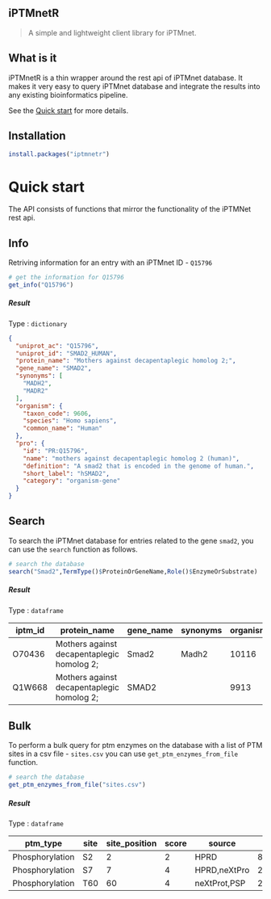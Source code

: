 ## iPTMnetR

> A simple and lightweight client library for iPTMnet.

## What is it

iPTMnetR is a thin wrapper around the rest api of iPTMnet database. It makes it very easy to query iPTMnet database and integrate the results into any existing bioinformatics pipeline.    

See the [Quick start](quickstart.md) for more details.

## Installation
``` R
install.packages("iptmnetr")
```

# Quick start

The API consists of functions that mirror the functionality of the iPTMNet rest api.

## Info
Retriving information for an entry with an iPTMnet ID - `Q15796`
``` r
# get the information for Q15796 
get_info("Q15796")
```

##### Result
Type : `dictionary`
``` json
{
  "uniprot_ac": "Q15796",
  "uniprot_id": "SMAD2_HUMAN",
  "protein_name": "Mothers against decapentaplegic homolog 2;",
  "gene_name": "SMAD2",
  "synonyms": [
    "MADH2",
    "MADR2"
  ],
  "organism": {
    "taxon_code": 9606,
    "species": "Homo sapiens",
    "common_name": "Human"
  },
  "pro": {
    "id": "PR:Q15796",
    "name": "mothers against decapentaplegic homolog 2 (human)",
    "definition": "A smad2 that is encoded in the genome of human.",
    "short_label": "hSMAD2",
    "category": "organism-gene"
  }
}
```


## Search
To search the iPTMnet database for entries related to the gene `smad2`, you can use the `search` function as follows.

``` r
# search the database
search("Smad2",TermType()$ProteinOrGeneName,Role()$EnzymeOrSubstrate)
```

##### Result 
Type : `dataframe`

iptm_id | protein_name | gene_name | synonyms | organism_taxon_code | organism_species | organism_common_name | substrate_role | substrate_num | enzyme_role | enzyme_num | ptm_dependent_ppi_role | ptm_dep_ppi_num | sites | isoforms
--- | --- | ---  | --- | --- | --- | --- | --- | --- | --- | --- | --- | --- | --- | --- 
O70436 | Mothers against decapentaplegic homolog 2; | Smad2 | Madh2 | 10116 | Rattus norvegicus | Rat | True | 0 | False | 0 | False | 0 | 6 | 0
Q1W668 | Mothers against decapentaplegic homolog 2; | SMAD2 |  | 9913 | Bos taurus | Bovine | True | 0 | False | 0 | False | 0 | 4 | 0

## Bulk
To perform a bulk query for ptm enzymes on the database with a list of PTM sites in a csv file - `sites.csv` you can use `get_ptm_enzymes_from_file` function.

``` r
# search the database
get_ptm_enzymes_from_file("sites.csv")
```
##### Result 
Type : `dataframe`

ptm_type | site | site_position | score | source | pmid | enz_name | enz_id | sub_name | sub_id |
--- | --- | ---  | --- | --- | --- | --- | --- | --- | ---  
Phosphorylation | S2 | 2 | 2 | HPRD | 8898866,20068231 | PRKCB | P05771 | ANXA2 | P07355 
Phosphorylation | S7 | 7 | 4 | HPRD,neXtPro | 20166139,12773393,20089855,17924679,11438671 | RPS6KA5 | O75582 | HMGN1 | P05114 
Phosphorylation | T60 | 60 | 4 | neXtProt,PSP | 21355052,16081417 | SGK1 | O00141 | WNK1 | Q9H4A3
